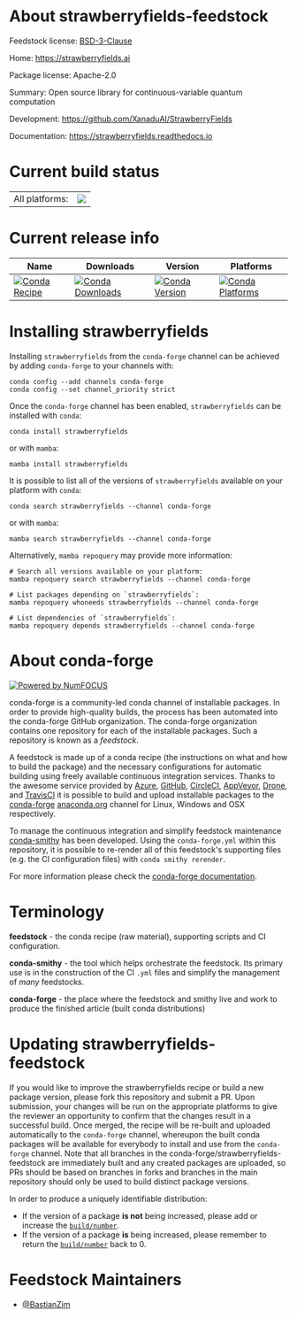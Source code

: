 About strawberryfields-feedstock
================================

Feedstock license: [BSD-3-Clause](https://github.com/conda-forge/strawberryfields-feedstock/blob/main/LICENSE.txt)

Home: https://strawberryfields.ai

Package license: Apache-2.0

Summary: Open source library for continuous-variable quantum computation

Development: https://github.com/XanaduAI/StrawberryFields

Documentation: https://strawberryfields.readthedocs.io

Current build status
====================


<table><tr><td>All platforms:</td>
    <td>
      <a href="https://dev.azure.com/conda-forge/feedstock-builds/_build/latest?definitionId=14738&branchName=main">
        <img src="https://dev.azure.com/conda-forge/feedstock-builds/_apis/build/status/strawberryfields-feedstock?branchName=main">
      </a>
    </td>
  </tr>
</table>

Current release info
====================

| Name | Downloads | Version | Platforms |
| --- | --- | --- | --- |
| [![Conda Recipe](https://img.shields.io/badge/recipe-strawberryfields-green.svg)](https://anaconda.org/conda-forge/strawberryfields) | [![Conda Downloads](https://img.shields.io/conda/dn/conda-forge/strawberryfields.svg)](https://anaconda.org/conda-forge/strawberryfields) | [![Conda Version](https://img.shields.io/conda/vn/conda-forge/strawberryfields.svg)](https://anaconda.org/conda-forge/strawberryfields) | [![Conda Platforms](https://img.shields.io/conda/pn/conda-forge/strawberryfields.svg)](https://anaconda.org/conda-forge/strawberryfields) |

Installing strawberryfields
===========================

Installing `strawberryfields` from the `conda-forge` channel can be achieved by adding `conda-forge` to your channels with:

```
conda config --add channels conda-forge
conda config --set channel_priority strict
```

Once the `conda-forge` channel has been enabled, `strawberryfields` can be installed with `conda`:

```
conda install strawberryfields
```

or with `mamba`:

```
mamba install strawberryfields
```

It is possible to list all of the versions of `strawberryfields` available on your platform with `conda`:

```
conda search strawberryfields --channel conda-forge
```

or with `mamba`:

```
mamba search strawberryfields --channel conda-forge
```

Alternatively, `mamba repoquery` may provide more information:

```
# Search all versions available on your platform:
mamba repoquery search strawberryfields --channel conda-forge

# List packages depending on `strawberryfields`:
mamba repoquery whoneeds strawberryfields --channel conda-forge

# List dependencies of `strawberryfields`:
mamba repoquery depends strawberryfields --channel conda-forge
```


About conda-forge
=================

[![Powered by
NumFOCUS](https://img.shields.io/badge/powered%20by-NumFOCUS-orange.svg?style=flat&colorA=E1523D&colorB=007D8A)](https://numfocus.org)

conda-forge is a community-led conda channel of installable packages.
In order to provide high-quality builds, the process has been automated into the
conda-forge GitHub organization. The conda-forge organization contains one repository
for each of the installable packages. Such a repository is known as a *feedstock*.

A feedstock is made up of a conda recipe (the instructions on what and how to build
the package) and the necessary configurations for automatic building using freely
available continuous integration services. Thanks to the awesome service provided by
[Azure](https://azure.microsoft.com/en-us/services/devops/), [GitHub](https://github.com/),
[CircleCI](https://circleci.com/), [AppVeyor](https://www.appveyor.com/),
[Drone](https://cloud.drone.io/welcome), and [TravisCI](https://travis-ci.com/)
it is possible to build and upload installable packages to the
[conda-forge](https://anaconda.org/conda-forge) [anaconda.org](https://anaconda.org/)
channel for Linux, Windows and OSX respectively.

To manage the continuous integration and simplify feedstock maintenance
[conda-smithy](https://github.com/conda-forge/conda-smithy) has been developed.
Using the ``conda-forge.yml`` within this repository, it is possible to re-render all of
this feedstock's supporting files (e.g. the CI configuration files) with ``conda smithy rerender``.

For more information please check the [conda-forge documentation](https://conda-forge.org/docs/).

Terminology
===========

**feedstock** - the conda recipe (raw material), supporting scripts and CI configuration.

**conda-smithy** - the tool which helps orchestrate the feedstock.
                   Its primary use is in the construction of the CI ``.yml`` files
                   and simplify the management of *many* feedstocks.

**conda-forge** - the place where the feedstock and smithy live and work to
                  produce the finished article (built conda distributions)


Updating strawberryfields-feedstock
===================================

If you would like to improve the strawberryfields recipe or build a new
package version, please fork this repository and submit a PR. Upon submission,
your changes will be run on the appropriate platforms to give the reviewer an
opportunity to confirm that the changes result in a successful build. Once
merged, the recipe will be re-built and uploaded automatically to the
`conda-forge` channel, whereupon the built conda packages will be available for
everybody to install and use from the `conda-forge` channel.
Note that all branches in the conda-forge/strawberryfields-feedstock are
immediately built and any created packages are uploaded, so PRs should be based
on branches in forks and branches in the main repository should only be used to
build distinct package versions.

In order to produce a uniquely identifiable distribution:
 * If the version of a package **is not** being increased, please add or increase
   the [``build/number``](https://docs.conda.io/projects/conda-build/en/latest/resources/define-metadata.html#build-number-and-string).
 * If the version of a package **is** being increased, please remember to return
   the [``build/number``](https://docs.conda.io/projects/conda-build/en/latest/resources/define-metadata.html#build-number-and-string)
   back to 0.

Feedstock Maintainers
=====================

* [@BastianZim](https://github.com/BastianZim/)

